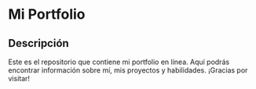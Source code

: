 # Mi Portfolio

## Descripción
Este es el repositorio que contiene mi portfolio en línea. Aquí podrás encontrar información sobre mí, mis proyectos y habilidades. ¡Gracias por visitar!
